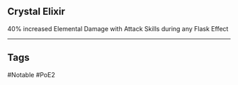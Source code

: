 ## Crystal Elixir
40% increased Elemental Damage with Attack Skills during any Flask Effect

---
## Tags
#Notable
#PoE2
